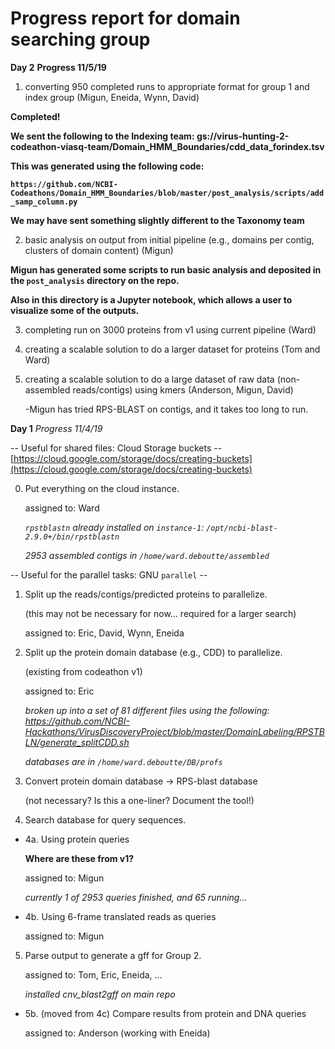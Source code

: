 # Progress report for domain searching group

**Day 2**
**Progress 11/5/19**

1. converting 950 completed runs to appropriate format for group 1 and index group (Migun, Eneida, Wynn, David)

**Completed!**

**We sent the following to the Indexing team: gs://virus-hunting-2-codeathon-viasq-team/Domain_HMM_Boundaries/cdd_data_forindex.tsv**

**This was generated using the following code:**

**`https://github.com/NCBI-Codeathons/Domain_HMM_Boundaries/blob/master/post_analysis/scripts/add_samp_column.py`**

**We may have sent something slightly different to the Taxonomy team**

2. basic analysis on output from initial pipeline (e.g., domains per contig, clusters of domain content) (Migun)

**Migun has generated some scripts to run basic analysis and deposited in the `post_analysis` directory on the repo.**
 
**Also in this directory is a Jupyter notebook, which allows a user to visualize some of the outputs.**

3. completing run on 3000 proteins from v1 using current pipeline (Ward)

4. creating a scalable solution to do a larger dataset for proteins (Tom and Ward)

5. creating a scalable solution to do a large dataset of raw data (non-assembled reads/contigs) using kmers (Anderson, Migun, David)

   -Migun has tried RPS-BLAST on contigs, and it takes too long to run.


**Day 1**
*Progress 11/4/19*

-- Useful for shared files: Cloud Storage buckets --
   [https://cloud.google.com/storage/docs/creating-buckets](https://cloud.google.com/storage/docs/creating-buckets)


0. Put everything on the cloud instance.

   assigned to: Ward

   *`rpstblastn` already installed on `instance-1`: `/opt/ncbi-blast-2.9.0+/bin/rpstblastn`*

   *2953 assembled contigs in `/home/ward.deboutte/assembled`*

-- Useful for the parallel tasks: GNU `parallel` --

1. Split up the reads/contigs/predicted proteins to parallelize.

   (this may not be necessary for now... required for a larger search)

   assigned to: Eric, David, Wynn, Eneida

2. Split up the protein domain database (e.g., CDD) to parallelize.

   (existing from codeathon v1)

   assigned to: Eric

   *broken up into a set of 81 different files using the following:
    https://github.com/NCBI-Hackathons/VirusDiscoveryProject/blob/master/DomainLabeling/RPSTBLN/generate_splitCDD.sh*

   *databases are in `/home/ward.deboutte/DB/profs`*

3. Convert protein domain database -> RPS-blast database

   (not necessary? Is this a one-liner? Document the tool!)

4. Search database for query sequences.

* 4a. Using protein queries

  **Where are these from v1?**

  assigned to: Migun

  *currently 1 of 2953 queries finished, and 65 running...*

* 4b. Using 6-frame translated reads as queries
      
  assigned to: Migun

5. Parse output to generate a gff for Group 2.

   assigned to: Tom, Eric, Eneida, ...

   *installed cnv_blast2gff on main repo*

* 5b. (moved from 4c) Compare results from protein and DNA queries

  assigned to: Anderson (working with Eneida)
